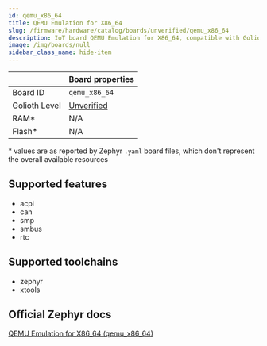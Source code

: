 ```yaml
---
id: qemu_x86_64
title: QEMU Emulation for X86_64
slug: /firmware/hardware/catalog/boards/unverified/qemu_x86_64
description: IoT board QEMU Emulation for X86_64, compatible with Golioth at unverified level.
image: /img/boards/null
sidebar_class_name: hide-item
---
```


[//]: # (This is an auto-generated file, do not edit! Changes to it will be lost upon re-generation)



|                | Board properties     |
| -------------  | -------------------- |
| Board ID       | `qemu_x86_64` |
| Golioth Level  | [Unverified](/firmware/hardware#unverified-boards) |
| RAM*           | N/A |
| Flash*         | N/A |

\* values are as reported by Zephyr `.yaml` board files, which don't represent the overall available resources



## Supported features

* acpi
* can
* smp
* smbus
* rtc

## Supported toolchains

* zephyr
* xtools

## Official Zephyr docs

[QEMU Emulation for X86_64 (qemu_x86_64)](https://docs.zephyrproject.org/latest/boards/qemu/x86/doc/index.html)
